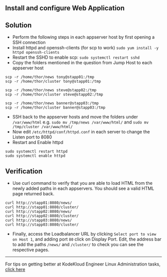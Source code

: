 
## Install and configure Web Application
## Solution
* Perform the following steps in each appserver host by first opening a SSH connection
* Install httpd and openssh-clients (for scp to work)
`sudo yum install -y httpd openssh-clients`
* Restart the SSHD to enable scp: `sudo systemctl restart sshd`
* Copy the folders mentioned in the question from Jump Host to each appserver host
```
scp -r /home/thor/news tony@stapp01:/tmp
scp -r /home/thor/cluster tony@stapp01:/tmp

scp -r /home/thor/news steve@stapp02:/tmp
scp -r /home/thor/cluster steve@stapp02:/tmp

scp -r /home/thor/news banner@stapp03:/tmp
scp -r /home/thor/cluster banner@stapp03:/tmp 
```
* SSH back to the appserver hosts and move the folders under `/var/www/html` e.g. `sudo mv /tmp/news /var/www/html/` and `sudo mv /tmp/cluster /var/www/html/`
* Now edit `/etc/httpd/conf/httpd.conf` in each server to change the Listen port to 8080
* Restart and Enable httpd
```
sudo systemctl restart httpd
sudo systemctl enable httpd
```

## Verification
* Use curl command to verify that you are able to load HTML from the newly added paths in each appservers. You should see a valid HTML page returned back.
```
curl http://stapp01:8080/news/
curl http://stapp01:8080/cluster/
curl http://stapp02:8080/news/
curl http://stapp02:8080/cluster/
curl http://stapp03:8080/news/
curl http://stapp03:8080/cluster/
```
* Finally, access the Loadbalancer URL by clicking `Select port to view on Host 1`, and adding port `80` click on Display Port. Edit, the address bar to add the paths `/news/` and `/cluster/` to check you can see the respective pages.

---
For tips on getting better at KodeKloud Engineer Linux Administration tasks, [click here](./README.md)
